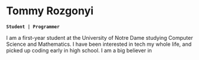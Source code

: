 # Tommy Rozgonyi

**`Student | Programmer`**


I am a first-year student at the University of Notre Dame studying Computer Science and Mathematics. I have been interested in tech my whole life, and picked up coding early in high school. I am a big believer in 
<!--
**trozgonyi1/trozgonyi1** is a ✨ _special_ ✨ repository because its `README.md` (this file) appears on your GitHub profile.

Here are some ideas to get you started:

- 🔭 I’m currently working on ...
- 🌱 I’m currently learning ...
- 👯 I’m looking to collaborate on ...
- 🤔 I’m looking for help with ...
- 💬 Ask me about ...
- 📫 How to reach me: ...
- 😄 Pronouns: ...
- ⚡ Fun fact: ...
-->
